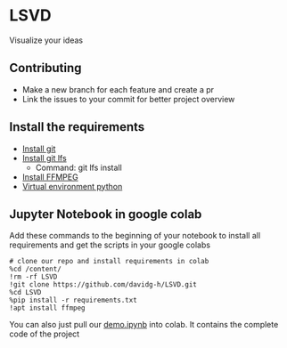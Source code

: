 # LSVD

Visualize your ideas

## Contributing

- Make a new branch for each feature and create a pr
- Link the issues to your commit for better project overview

## Install the requirements

- [Install git](https://git-scm.com/downloads)
- [Install git lfs](https://git-lfs.com/)
  - Command: git lfs install
- [Install FFMPEG](https://www.ffmpeg.org/download.html)
- [Virtual environment python](docs/Venv.md)

## Jupyter Notebook in google colab

Add these commands to the beginning of your notebook to install all requirements and get the scripts in your google colabs

```shell
# clone our repo and install requirements in colab
%cd /content/
!rm -rf LSVD
!git clone https://github.com/davidg-h/LSVD.git
%cd LSVD
%pip install -r requirements.txt
!apt install ffmpeg
```

You can also just pull our [demo.ipynb](src/demo.ipynb) into colab. It contains the complete code of the project

